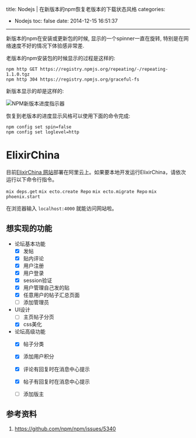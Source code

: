 title: Nodejs | 在新版本的npm恢复老版本的下载状态风格
categories:
  - Nodejs
toc: false
date: 2014-12-15 16:51:37
---


新版本的npm在安装或更新包的时候, 显示的一个spinner一直在旋转, 特别是在网络速度不好的情况下体验感非常差.

老版本的npm安装包的时候显示的过程是这样的:


```
npm http GET https://registry.npmjs.org/repeating/-/repeating-1.1.0.tgz
npm http 304 https://registry.npmjs.org/graceful-fs
```

新版本显示的却是这样的:

![NPM新版本进度指示器](/assets/images/a5ff54aa-e577-11e3-8baa-43e1a81fba84.gif)

恢复到老版本的进度显示风格可以使用下面的命令完成:


```
npm config set spin=false
npm config set loglevel=http
```


# ElixirChina

目前[ElixirChina 网站](http://120.24.62.150:4000/)部署在阿里云上。如果要本地开发运行ElixirChina，请依次运行以下命令行指令。

`mix deps.get`
`mix ecto.create Repo`
`mix ecto.migrate Repo`
`mix phoenix.start`

在浏览器输入 `localhost:4000` 就能访问网站啦。

## 想实现的功能
- 论坛基本功能
  - [x] 发帖
  - [x] 贴内评论
  - [x] 用户注册
  - [x] 用户登录
  - [x] session验证
  - [x] 用户管理自己发的贴
  - [x] 任意用户的帖子汇总页面
  - [ ] 添加管理员

- UI设计
  - [ ] 主页帖子分页
  - [x] css美化

- 论坛高级功能
  - [x] 帖子分类
  - [x] 添加用户积分
  - [x] 评论有回复时在消息中心提示
  - [x] 帖子有回复时在消息中心提示
  - [ ] 添加版主


## 参考资料

1. https://github.com/npm/npm/issues/5340